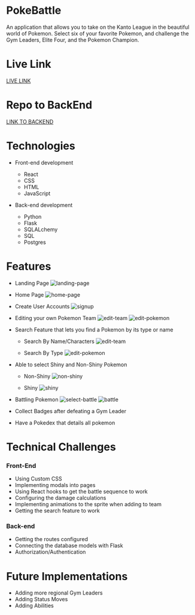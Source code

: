 # PokeBattle
An application that allows you to take on the Kanto League in the beautiful world of Pokemon.  Select six of your favorite Pokemon, and challenge the
Gym Leaders, Elite Four, and the Pokemon Champion.

# Live Link
<a href="https://pokechampions.herokuapp.com/">LIVE LINK</a>

# Repo to BackEnd
<a href="https://github.com/rockyboyyang/PokeBattle-BackEnd">LINK TO BACKEND</a>

# Technologies
- Front-end development
    - React
    - CSS
    - HTML
    - JavaScript
  
 - Back-end development
    - Python
    - Flask
    - SQLALchemy
    - SQL
    - Postgres


 # Features
- Landing Page
![landing-page](src/assets/images/splash.png)

- Home Page
![home-page](src/assets/images/home.png)

- Create User Accounts
![signup](src/assets/images/signup.png)

- Editing your own Pokemon Team
![edit-team](src/assets/images/select-team.png)
![edit-pokemon](src/assets/images/edit-pokemon.png)

- Search Feature that lets you find a Pokemon by its type or name
   - Search By Name/Characters
   ![edit-team](src/assets/images/by-name.png)

   - Search By Type
   ![edit-pokemon](src/assets/images/by-type.png)

- Able to select Shiny and Non-Shiny Pokemon
   - Non-Shiny
   ![non-shiny](src/assets/images/not-shiny.png)

   - Shiny
   ![shiny](src/assets/images/shiny.png)


- Battling Pokemon
![select-battle](src/assets/images/select-battle.png)
![battle](src/assets/images/battle.png)

- Collect Badges after defeating a Gym Leader

- Have a Pokedex that details all pokemon

# Technical Challenges

### Front-End
- Using Custom CSS
- Implementing modals into pages
- Using React hooks to get the battle sequence to work
- Configuring the damage calculations
- Implementing animations to the sprite when adding to team
- Getting the search feature to work

### Back-end
- Getting the routes configured
- Connecting the database models with Flask
- Authorization/Authentication

# Future Implementations
- Adding more regional Gym Leaders
- Adding Status Moves
- Adding Abilities

